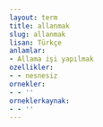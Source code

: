 ```yaml
---
layout: term
title: allanmak
slug: allanmak
lisan: Türkçe
anlamlar:
- Allama işi yapılmak
ozellikler:
- - nesnesiz
ornekler:
- - ''
orneklerkaynak:
- - ''
---
```

